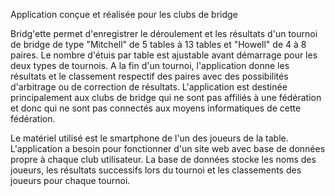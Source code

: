 Application conçue et réalisée pour les clubs de bridge

Bridg'ette permet d'enregistrer le déroulement et les résultats d'un tournoi de bridge de type "Mitchell" de 5 tables à 13 tables et "Howell" de 4 à 8 paires. Le nombre d'étuis par table est ajustable avant démarrage pour les deux types de tournois. A la fin d'un tournoi, l'application donne les résultats et le classement respectif des paires avec des possibilités d'arbitrage ou de correction de résultats.
L'application est destinée principalement aux clubs de bridge qui ne sont pas affiliés à une fédération et donc qui ne sont pas connectés aux moyens informatiques de cette fédération.

Le matériel utilisé est le smartphone de l'un des joueurs de la table. L'application a besoin pour fonctionner d'un site web avec base de données propre à chaque club utilisateur. La base de données stocke les noms des joueurs, les résultats successifs lors du tournoi et les classements des joueurs pour chaque tournoi.
